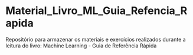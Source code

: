 # Material_Livro_ML_Guia_Refencia_Rapida
Repositório para armazenar os materiais e exercícios realizados durante a leitura do livro: Machine Learning - Guia de Referência Rápida
